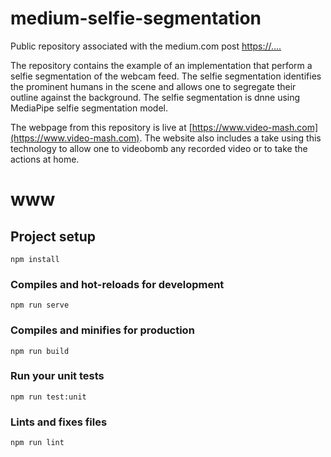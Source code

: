 # medium-selfie-segmentation
Public repository associated with the medium.com post [https://....](...)

The repository contains the example of an implementation that 
perform a selfie segmentation of the webcam feed. The selfie segmentation
identifies the prominent humans in the scene and allows one to segregate their
outline against the background. The selfie segmentation is dnne using MediaPipe
selfie segmentation model.

The webpage from this repository is live at [https://www.video-mash.com](https://www.video-mash.com).
The website also includes a take using this technology to allow one to videobomb any recorded video
or to take the actions at home.

# www

## Project setup
```
npm install
```

### Compiles and hot-reloads for development
```
npm run serve
```

### Compiles and minifies for production
```
npm run build
```

### Run your unit tests
```
npm run test:unit
```

### Lints and fixes files
```
npm run lint
```

